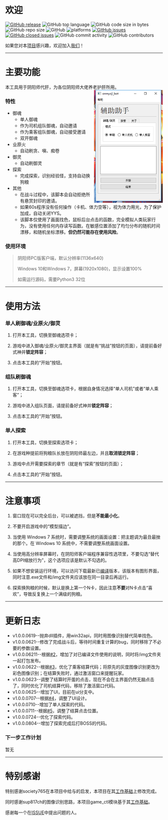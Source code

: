 # 欢迎

[![GitHub release](https://img.shields.io/github/release/academicdog/onmyoji_bot)](https://github.com/AcademicDog/onmyoji_bot/releases) ![GitHub top language](https://img.shields.io/github/languages/top/academicdog/onmyoji_bot) ![GitHub code size in bytes](https://img.shields.io/github/languages/code-size/academicdog/onmyoji_bot) ![GitHub repo size](https://img.shields.io/github/repo-size/academicdog/onmyoji_bot) ![GitHub](https://img.shields.io/github/license/academicdog/onmyoji_bot)
![platforms](https://img.shields.io/badge/platform-win32|win64-brightgreen.svg) [![GitHub issues](https://img.shields.io/github/issues/academicdog/onmyoji_bot.svg)](https://github.com/academicdog/onmyoji_bot/issues) [![GitHub closed issues](https://img.shields.io/github/issues-closed/academicdog/onmyoji_bot.svg)](https://github.com/academicdog/onmyoji_bot/issues?q=is:issue+is:closed) ![GitHub commit activity](https://img.shields.io/github/commit-activity/m/academicdog/onmyoji_bot) ![GitHub contributors](https://img.shields.io/github/contributors/academicdog/onmyoji_bot.svg)

如果您对本[项目](https://github.com/AcademicDog/onmyoji_bot)感兴趣，欢迎加入[我们](https://github.com/AcademicDog/onmyoji_bot/graphs/contributors)！

* * *

# 主要功能
本工具用于阴阳师代肝，为各位阴阳师大佬养老护肝所用。
<img align="right" width="220" src="https://raw.githubusercontent.com/AcademicDog/myresource/master/usage.png" alt="copy URL to clipboard" />

### 特性

- 御魂
  - 单人御魂
  - 作为司机组队御魂，自动邀请
  - 作为乘客组队御魂，自动接受邀请
  - 双开御魂
- 业原火
  - 自动刷贪、嗔、痴卷
- 御灵
  - 自动刷御灵
- 探索
  - 完成探索，识别经验怪，支持自动换狗粮
- 其他
  - 在战斗过程中，该脚本会自动拒绝所有悬赏封印的邀请。
  - 如果60s程序没有任何操作（卡机、体力空等），视为体力用光，为了保护加成，自动关闭YYS。
  - 该脚本仅使用了画面找色，鼠标后台点击的函数，完全模拟人类玩家行为，没有使用任何内存读写函数。在敏感位置添加了均匀分布的随机时间漂移，和随机坐标漂移。**但仍然可能存在使用风险**。

### 使用环境

> 阴阳师PC版客户端，默认分辨率(1136x640)
>
> Windows 10和Windows 7，屏幕(1920x1080)，显示设置100%
>
> 如需运行源码，需要Python3 32位

* * *

# 使用方法

### 单人刷御魂/业原火/御灵

1.  打开本工具，切换至御魂选项卡；

1.  游戏中进入御魂/业原火/御灵主界面（就是有“挑战”按钮的页面），请提前备好式神并**锁定阵容**；

1.  点击本工具的“开始”按钮。

### 组队刷御魂

1.  打开本工具，切换至御魂选项卡，根据自身情况选择“单人司机”或者“单人乘客”；

1.  游戏中进入组队页面，请提前备好式神并**锁定阵容**；

1.  点击本工具的“开始”按钮。

### 单人探索

1.  打开本工具，切换至探索选项卡；

1.  在游戏种提前将狗粮队长放在阴阳师最左边，并且**取消锁定阵容**；

1.  游戏中点开需要探索的章节（就是有“探索”按钮的页面）；

1.  点击本工具的“开始”按钮。

* * *

# 注意事项

1.  窗口现在可以完全后台，可以被遮挡，但是**不能最小化**。

1.  不要开启游戏中的“模型描边”。

1.  当使用 Windows 7 系统时，需要调整系统的画面设置：把主题调为最丑最挫的那个。在 Windows 10 系统中，不需要调整系统画面设置。

1.  当使用高分辨率屏幕时，在阴阳师客户端程序兼容性选项里，不要勾选“替代高DPI缩放行为”，这个选项应该是默认不勾选的。

1.  如果不想安装运行环境，可以访问下载最新已[编译](https://github.com/AcademicDog/onmyoji_bot/releases)版本，该版本有图形界面，同时注意.exe文件和/img文件夹应该放在同一目录后再运行。

1.  探索换狗粮的时候，默认是换上第一个N卡，因此注意**不要**对N卡点击“喜欢”，导致反复换上一个满级的狗粮。

* * *

# 更新日志

*   v1.0.0.0619--抛弃dll插件，用win32api，同时用图像识别替代简单找色。
*   v1.0.0.0621--修改了完成战斗后，等待时间重复计算的bug，同时移除了不必要的参数设置。
*   v1.0.0.06211--根据[#2](https://github.com/AcademicDog/onmyoji_bot/issues/2)，增加了对已编译文件使用的说明，同时将/img文件夹一起打包发布。
*   v1.0.0.0622--根据[#3](https://github.com/AcademicDog/onmyoji_bot/issues/3)，优化了乘客结算代码；将原先的灰度图像识别更改为彩色图像识别；在结算失败时，通过激活窗口来提醒玩家。
*   v1.0.0.0623--调整了结算时开蛋的点击，现在不会在主界面仍然无脑点击了，同时优化了司机结算代码，移除了激活窗口代码。
*   v1.0.0.0625--增加了UI，目前在ui分支中。
*   v1.0.0.0707--根据[#4](https://github.com/AcademicDog/onmyoji_bot/issues/4)，调整了UI设计。
*   v1.0.0.0710--增加了单人探索的代码。
*   v1.0.0.0711--根据[#5](https://github.com/AcademicDog/onmyoji_bot/issues/5)，调整了结算点击位置。
*   v1.0.0.0724--优化了探索代码。
*   v1.0.0.0804--增加了探索完成后打BOSS的代码。

### 下一步工作计划

暂无

* * *

# 特别感谢
特别感谢society765在本项目中给与的启发，本项目在其[工作基础](https://github.com/society765/yys-auto-yuhun)上修改完成。

同时感谢sup817ch的图像识别思路，本项目game_ctl模块基于其[工作基础](https://github.com/sup817ch/AutoOnmyoji)。

感谢每一个在[ISSUE](https://github.com/AcademicDog/onmyoji_bot/issues)中提出问题的人。